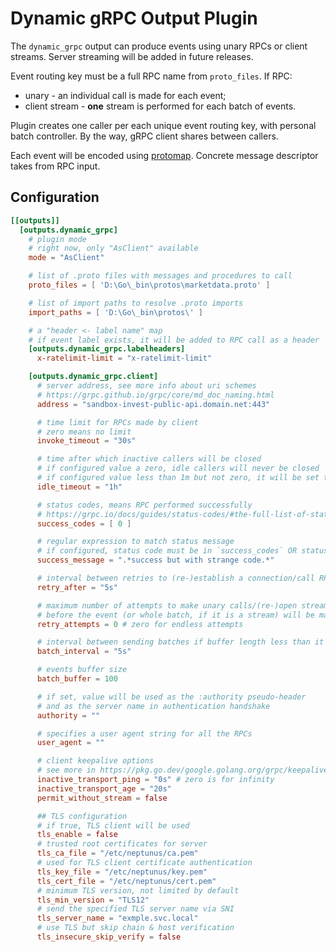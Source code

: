 # Dynamic gRPC Output Plugin

The `dynamic_grpc` output can produce events using unary RPCs or client streams. Server streaming will be added in future releases.

Event routing key must be a full RPC name from `proto_files`. If RPC:
 - unary - an individual call is made for each event;
 - client stream - **one** stream is performed for each batch of events.

Plugin creates one caller per each unique event routing key, with personal batch controller. By the way, gRPC client shares between callers.

Each event will be encoded using [protomap](https://github.com/gekatateam/protomap). Concrete message descriptor takes from RPC input. 

## Configuration
```toml
[[outputs]]
  [outputs.dynamic_grpc]
    # plugin mode
    # right now, only "AsClient" available
    mode = "AsClient"

    # list of .proto files with messages and procedures to call
    proto_files = [ 'D:\Go\_bin\protos\marketdata.proto' ]

    # list of import paths to resolve .proto imports
    import_paths = [ 'D:\Go\_bin\protos\' ]

    # a "header <- label name" map
    # if event label exists, it will be added to RPC call as a header
    [outputs.dynamic_grpc.labelheaders]
      x-ratelimit-limit = "x-ratelimit-limit"

    [outputs.dynamic_grpc.client]
      # server address, see more info about uri schemes
      # https://grpc.github.io/grpc/core/md_doc_naming.html
      address = "sandbox-invest-public-api.domain.net:443"

      # time limit for RPCs made by client
      # zero means no limit
      invoke_timeout = "30s"

      # time after which inactive callers will be closed
      # if configured value a zero, idle callers will never be closed
      # if configured value less than 1m but not zero, it will be set to 1m
      idle_timeout = "1h"

      # status codes, means RPC performed successfully
      # https://grpc.io/docs/guides/status-codes/#the-full-list-of-status-codes
      success_codes = [ 0 ]

      # regular expression to match status message
      # if configured, status code must be in `success_codes` OR status message must match this regexp
      success_message = ".*success but with strange code.*"

      # interval between retries to (re-)establish a connection/call RPC
      retry_after = "5s"

      # maximum number of attempts to make unary calls/(re-)open streams
      # before the event (or whole batch, if it is a stream) will be marked as failed
      retry_attempts = 0 # zero for endless attempts

      # interval between sending batches if buffer length less than it's capacity
      batch_interval = "5s"

      # events buffer size
      batch_buffer = 100

      # if set, value will be used as the :authority pseudo-header 
      # and as the server name in authentication handshake
      authority = ""

      # specifies a user agent string for all the RPCs
      user_agent = ""

      # client keepalive options
      # see more in https://pkg.go.dev/google.golang.org/grpc/keepalive#ClientParameters
      inactive_transport_ping = "0s" # zero is for infinity
      inactive_transport_age = "20s"
      permit_without_stream = false

      ## TLS configuration
      # if true, TLS client will be used
      tls_enable = false
      # trusted root certificates for server
      tls_ca_file = "/etc/neptunus/ca.pem"
      # used for TLS client certificate authentication
      tls_key_file = "/etc/neptunus/key.pem"
      tls_cert_file = "/etc/neptunus/cert.pem"
      # minimum TLS version, not limited by default
      tls_min_version = "TLS12"
      # send the specified TLS server name via SNI
      tls_server_name = "exmple.svc.local"
      # use TLS but skip chain & host verification
      tls_insecure_skip_verify = false
```
